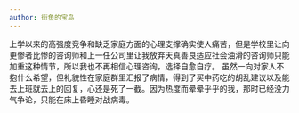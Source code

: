 ```yaml
---
author: 街鱼的宝岛
---
```



上学以来的高强度竞争和缺乏家庭方面的心理支撑确实使人痛苦，但是学校里让向更惨者比惨的咨询师和上一任公司里让我放弃天真善良适应社会油滑的咨询师只能加重这种情节，所以我也不再相信心理咨询，选择自愈自疗。
虽然一向对家人不抱什么希望，但礼貌性在家庭群里汇报了病情，得到了买中药吃的胡乱建议以及能去上班就去上的回复，心还是死了一截。因为热度而晕晕乎乎的我，那时已经没力气争论，只能在床上昏睡对战病毒。